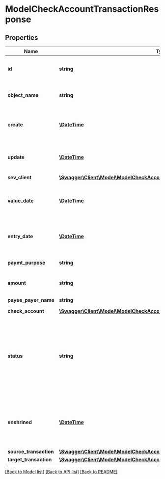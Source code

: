 # ModelCheckAccountTransactionResponse

## Properties
Name | Type | Description | Notes
------------ | ------------- | ------------- | -------------
**id** | **string** | The check account transaction id | [optional] 
**object_name** | **string** | The check account transaction object name | [optional] 
**create** | [**\DateTime**](\DateTime.md) | Date of check account transaction creation | [optional] 
**update** | [**\DateTime**](\DateTime.md) | Date of last check account transaction update | [optional] 
**sev_client** | [**\Swagger\Client\Model\ModelCheckAccountTransactionResponseSevClient**](ModelCheckAccountTransactionResponseSevClient.md) |  | [optional] 
**value_date** | [**\DateTime**](\DateTime.md) | Date the check account transaction was imported | [optional] 
**entry_date** | [**\DateTime**](\DateTime.md) | Date the check account transaction was booked | [optional] 
**paymt_purpose** | **string** | the purpose of the transaction | [optional] 
**amount** | **string** | Amount of the transaction | [optional] 
**payee_payer_name** | **string** | Name of the payee/payer | [optional] 
**check_account** | [**\Swagger\Client\Model\ModelCheckAccountTransactionResponseCheckAccount**](ModelCheckAccountTransactionResponseCheckAccount.md) |  | [optional] 
**status** | **string** | Status of the check account transaction.&lt;br&gt;       100 &lt;-&gt; Created&lt;br&gt;       200 &lt;-&gt; Linked&lt;br&gt;       300 &lt;-&gt; Private&lt;br&gt;       400 &lt;-&gt; Booked | [optional] 
**enshrined** | [**\DateTime**](\DateTime.md) | Defines if the transaction has been enshrined and can not be changed any more. | [optional] 
**source_transaction** | [**\Swagger\Client\Model\ModelCheckAccountTransactionResponseSourceTransaction**](ModelCheckAccountTransactionResponseSourceTransaction.md) |  | [optional] 
**target_transaction** | [**\Swagger\Client\Model\ModelCheckAccountTransactionResponseTargetTransaction**](ModelCheckAccountTransactionResponseTargetTransaction.md) |  | [optional] 

[[Back to Model list]](../../README.md#documentation-for-models) [[Back to API list]](../../README.md#documentation-for-api-endpoints) [[Back to README]](../../README.md)

